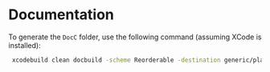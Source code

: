 # Documentation

To generate the `DocC` folder, use the following command (assuming XCode is installed):

```bash
 xcodebuild clean docbuild -scheme Reorderable -destination generic/platform=IOS DOCC_HOSTINGS_BASE_PATH=reorderable OTHER_DOCC_FLAGS="--output-path Documentation/DocC"
```
